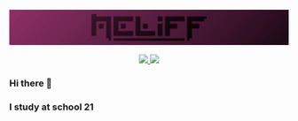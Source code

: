 ![All Text](https://github.com/ncliff-git/screenshots/blob/master/NcliffWallpaper5k_mini.png)

<p align="center">
<a href="https://github.com/ncliff-git">
  <img height="180em" src="https://github-readme-stats.vercel.app/api?username=ncliff-git&show_icons=true&theme=radical"/>
  <img height="180em" src="https://github-readme-stats.vercel.app/api/top-langs/?username=ncliff-git&layout=compact&theme=radical"/>
</a>
</p>

### Hi there 👋
### I study at school 21
